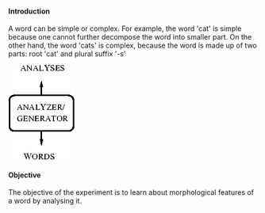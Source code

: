#### Introduction

A word can be simple or complex. For example, the word 'cat' is simple because one cannot further decompose the word into smaller part. On the other hand, the word 'cats' is complex, because the word is made up of two parts: root 'cat' and plural suffix '-s'

<img src="images/morph1.gif" style="text-align: center">


#### Objective

The objective of the experiment is to learn about morphological features of a word by analysing it.
